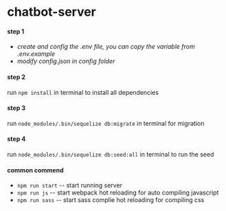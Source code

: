 # chatbot-server

#### step 1
* _create and config the .env file, you can copy the variable from .env.example_
* _modify config.json in config folder_

#### step 2
run `npm install` in terminal to install all dependencies

#### step 3
run `node_modules/.bin/sequelize db:migrate` in terminal for migration

#### step 4
run `node_modules/.bin/sequelize db:seed:all` in terminal to run the seed

#### common commend
* `npm run start` -- start running server
* `npm run js` -- start webpack hot reloading for auto compiling javascript
* `npm run sass` -- start sass complie hot reloading for compiling css

